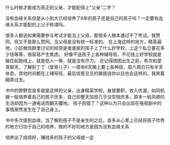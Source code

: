 <!------->
<!--layout: post-->
<!--title: 血缘是唯一的纽带吗 —— 读《如父如子》-->
<!--category: essay-->
<!--tags: [essay]-->
<!------->

什么时候才能成为真正的父亲，才能配得上"父亲"二字？

没有血缘关系但是从小到大已经培养了6年的孩子还是自己的孩子吗？一定要有血缘关系才能配的上父子称谓吗。

很多人都说如果需要参与考试才能当上父母，那很多人根本通过不了考试。我赞同，但又不是那么赞同。当父母是没有统一标准的。
在上海这样的地方，精英遍地，小区微信群里讨论的经常是谁谁家的孩子上了什么好学校，上这个私立要花多少钱等等，很容易产生焦虑。
好像不送孩子上各种辅导班，不花钱上好学校就是输在起跑线上，就是低人一等，就是没有尽力。
还记得团团出生之前，有次和堂哥聊天，了解到丁丁（堂哥儿子）一周有6天晚上要上各种班，周六周日只有半天休息，其他时间都在上辅导班，最后信誓旦旦的跟我说你以后也会这样的。我笑着糊弄过去。

书中的野野宫良多就是这样的父亲，出身精英学校，身居要职，收入优渥，如同机器一般培养着自己的孩子庆多，自己却整天加班几乎没空陪庆多。原本一帆风顺的生活却因为一通电话而翻天覆地。
孩子抱错了？这种以为只会出现在电视剧中的事情居然发生在了自己身上。

书中多次提到血缘，当了解到孩子不是亲生的之后，良多从心里上已经将孩子优秀的地方归功于自己的培养，做的不好的地方是因为没有血缘关系

培养出了成绩好，赚钱多的孩子的父母就一定